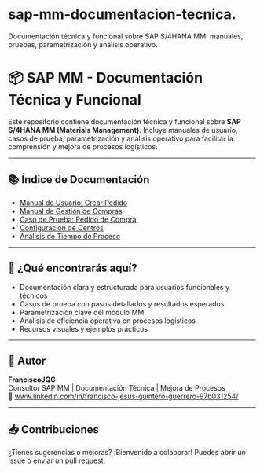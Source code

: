 # sap-mm-documentacion-tecnica.
Documentación técnica y funcional sobre SAP S/4HANA MM: manuales, pruebas, parametrización y análisis operativo.
# 📦 SAP MM - Documentación Técnica y Funcional

Este repositorio contiene documentación técnica y funcional sobre **SAP S/4HANA MM (Materials Management)**. Incluye manuales de usuario, casos de prueba, parametrización y análisis operativo para facilitar la comprensión y mejora de procesos logísticos.

---

## 📚 Índice de Documentación

- [Manual de Usuario: Crear Pedido](manual-usuario/crear-pedido.md)
- [Manual de Gestión de Compras](manuales-usuario/manual-gestion-compras.md)
- [Caso de Prueba: Pedido de Compra](pruebas-funcionales/caso-prueba-pedido-compra.md)
- [Configuración de Centros](parametrizacion/configuracion-centros.md)
- [Análisis de Tiempo de Proceso](informes-eficiencia/analisis-tiempo-proceso.md)

---

## 🧠 ¿Qué encontrarás aquí?

- Documentación clara y estructurada para usuarios funcionales y técnicos
- Casos de prueba con pasos detallados y resultados esperados
- Parametrización clave del módulo MM
- Análisis de eficiencia operativa en procesos logísticos
- Recursos visuales y ejemplos prácticos

---

## 📌 Autor

**FranciscoJQG**  
Consultor SAP MM | Documentación Técnica | Mejora de Procesos  
🔗 www.linkedin.com/in/francisco-jesús-quintero-guerrero-97b031254/

---

## 📥 Contribuciones

¿Tienes sugerencias o mejoras? ¡Bienvenido a colaborar! Puedes abrir un issue o enviar un pull request.

